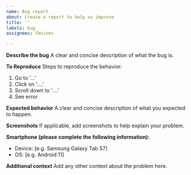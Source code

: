 ```yaml
---
name: Bug report
about: Create a report to help us improve
title: ''
labels: bug
assignees: fknives

---
```


**Describe the bug**
A clear and concise description of what the bug is.

**To Reproduce**
Steps to reproduce the behavior:
1. Go to '...'
2. Click on '....'
3. Scroll down to '....'
4. See error

**Expected behavior**
A clear and concise description of what you expected to happen.

**Screenshots**
If applicable, add screenshots to help explain your problem.

**Smartphone (please complete the following information):**
 - Device: [e.g. Samsung Galaxy Tab S7]
 - OS: [e.g. Android 11]

**Additional context**
Add any other context about the problem here.
